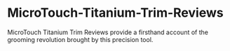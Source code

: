 # MicroTouch-Titanium-Trim-Reviews
MicroTouch Titanium Trim Reviews provide a firsthand account of the grooming revolution brought by this precision tool.
